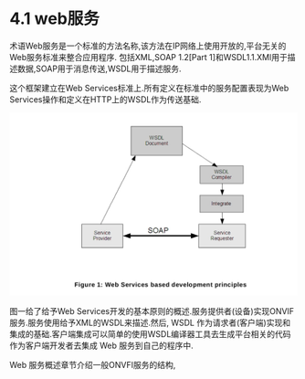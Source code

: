# 4.1 web服务

术语Web服务是一个标准的方法名称,该方法在IP网络上使用开放的,平台无关的Web服务标准来整合应用程序.
包括XML,SOAP 1.2[Part 1]和WSDL1.1.XMl用于描述数据,SOAP用于消息传送,WSDL用于描述服务.

这个框架建立在Web Services标准上.所有定义在标准中的服务配置表现为Web Services操作和定义在HTTP上的WSDL作为传送基础.

![图一](images/figure_1.png)

图一给了给予Web Services开发的基本原则的概述.服务提供者(设备)实现ONVIF服务.服务使用给予XML的WSDL来描述.然后,
WSDL 作为请求者(客户端)实现和集成的基础.客户端集成可以简单的使用WSDL编译器工具去生成平台相关的代码作为客户端开发者去集成
Web 服务到自己的程序中.

Web 服务概述章节介绍一般ONVFI服务的结构,
